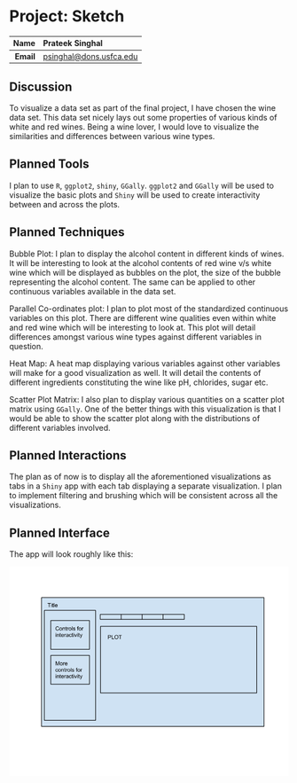 Project: Sketch
==============================

| **Name**  | Prateek Singhal  |
|----------:|:-------------|
| **Email** | psinghal@dons.usfca.edu |

## Discussion ##

To visualize a data set as part of the final project, I have chosen the wine data set. This data set nicely lays out some properties of various kinds of white and red wines. Being a wine lover, I would love to visualize the similarities and differences between various wine types.

## Planned Tools ##

I plan to use `R`, `ggplot2`, `shiny`, `GGally`. `ggplot2` and `GGally` will be used to visualize the basic plots and `Shiny` will be used to create interactivity between and across the plots. 

## Planned Techniques ##

Bubble Plot:
I plan to display the alcohol content in different kinds of wines. It will be interesting to look at the alcohol contents of red wine v/s white wine which will be displayed as bubbles on the plot, the size of the bubble representing the alcohol content. The same can be applied to other continuous variables available in the data set. 

Parallel Co-ordinates plot:
I plan to plot most of the standardized continuous variables on this plot. There are different wine qualities even within white and red wine which will be interesting to look at. This plot will detail differences amongst various wine types against different variables in question.

Heat Map:
A heat map displaying various variables against other variables will make for a good visualization as well. It will detail the contents of different ingredients constituting the wine like pH, chlorides, sugar etc. 

Scatter Plot Matrix:
I also plan to display various quantities on a scatter plot matrix using `GGally`. One of the better things with this visualization is that I would be able to show the scatter plot along with the distributions of different variables involved.

## Planned Interactions ##

The plan as of now is to display all the aforementioned visualizations as tabs in a `Shiny` app with each tab displaying a separate visualization. I plan to implement filtering and brushing which will be consistent across all the visualizations.

## Planned Interface ##

The app will look roughly like this:

![IMAGE](Prototype.png)